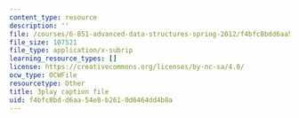 ```yaml
---
content_type: resource
description: ''
file: /courses/6-851-advanced-data-structures-spring-2012/f4bfc8bdd6aa54e8b2610d6464dd4b0a_u-HHY1ylhHY.vtt
file_size: 107521
file_type: application/x-subrip
learning_resource_types: []
license: https://creativecommons.org/licenses/by-nc-sa/4.0/
ocw_type: OCWFile
resourcetype: Other
title: 3play caption file
uid: f4bfc8bd-d6aa-54e8-b261-0d6464dd4b0a
---
```

